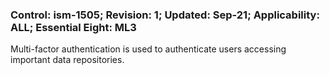 ### Control: ism-1505; Revision: 1; Updated: Sep-21; Applicability: ALL; Essential Eight: ML3
<p>Multi-factor authentication is used to authenticate users accessing important data repositories.</p>